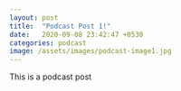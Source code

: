 ```yaml
---
layout: post
title:  "Podcast Post 1!"
date:   2020-09-08 23:42:47 +0530
categories: podcast
image: /assets/images/podcast-image1.jpg
---
```

This is a podcast post

<!-- ![alternate text]({{ page.image | relative_url }}) -->